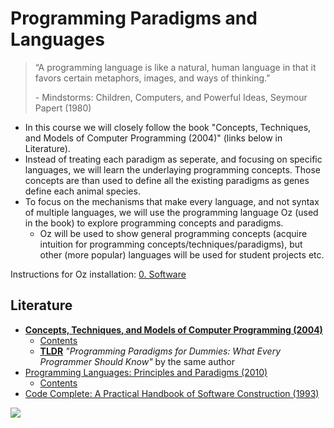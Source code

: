 # Programming Paradigms and Languages

>“A programming language is like a natural, human language in that it favors certain metaphors, images, and ways of thinking.”
>
>\- Mindstorms: Children, Computers, and Powerful Ideas, Seymour Papert (1980)

- In this course we will closely follow the book "Concepts, Techniques, and Models of Computer Programming (2004)" (links below in Literature).
- Instead of treating each paradigm as seperate, and focusing on specific languages, we will learn the underlaying programming concepts. Those concepts are than used to define all the existing paradigms as genes define each animal species.
- To focus on the mechanisms that make every language, and not syntax of multiple languages, we will use the programming language Oz (used in the book) to explore programming concepts and paradigms.
    - Oz will be used to show general programming concepts (acquire intuition for programming concepts/techniques/paradigms), but other (more popular) languages will be used for student projects etc.

Instructions for Oz installation: [0. Software](0-Software.md)

## Literature
- [**Concepts, Techniques, and Models of Computer Programming (2004)**](https://www.goodreads.com/book/show/772585.Concepts_Techniques_and_Models_of_Computer_Programming)
    - [Contents](https://mitpress.ublish.com/ereader/39/?preview#page/v)
    - [**TLDR**](https://www.info.ucl.ac.be/~pvr/VanRoyChapter.pdf) *"Programming Paradigms for Dummies: What Every Programmer Should Know"* by the same author
- [Programming Languages: Principles and Paradigms (2010)](https://www.goodreads.com/book/show/7322948-programming-languages)
    - [Contents](http://www.springer.com/cda/content/document/cda_downloaddocument/9781848829138-t1.pdf)
- [Code Complete: A Practical Handbook of Software Construction (1993)](https://www.goodreads.com/book/show/4845.Code_Complete)

<img src="https://www.info.ucl.ac.be/~pvr/paradigmsDIAGRAMeng108.jpg"></img>
